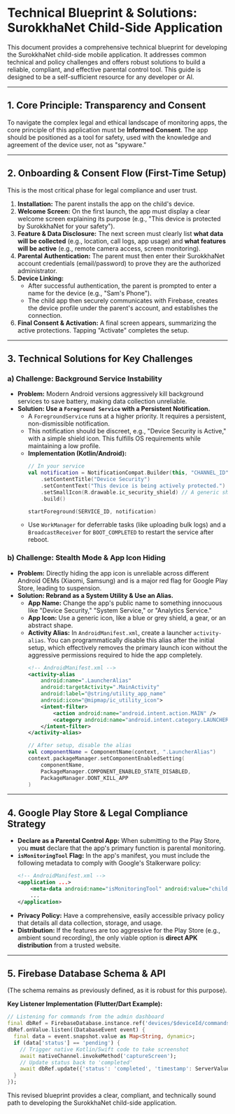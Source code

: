 
# Technical Blueprint & Solutions: SurokkhaNet Child-Side Application

This document provides a comprehensive technical blueprint for developing the SurokkhaNet child-side mobile application. It addresses common technical and policy challenges and offers robust solutions to build a reliable, compliant, and effective parental control tool. This guide is designed to be a self-sufficient resource for any developer or AI.

---

## 1. Core Principle: Transparency and Consent

To navigate the complex legal and ethical landscape of monitoring apps, the core principle of this application must be **Informed Consent**. The app should be positioned as a tool for safety, used with the knowledge and agreement of the device user, not as "spyware."

---

## 2. Onboarding & Consent Flow (First-Time Setup)

This is the most critical phase for legal compliance and user trust.

1.  **Installation:** The parent installs the app on the child's device.
2.  **Welcome Screen:** On the first launch, the app must display a clear welcome screen explaining its purpose (e.g., "This device is protected by SurokkhaNet for your safety").
3.  **Feature & Data Disclosure:** The next screen must clearly list **what data will be collected** (e.g., location, call logs, app usage) and **what features will be active** (e.g., remote camera access, screen monitoring).
4.  **Parental Authentication:** The parent must then enter their SurokkhaNet account credentials (email/password) to prove they are the authorized administrator.
5.  **Device Linking:**
    *   After successful authentication, the parent is prompted to enter a name for the device (e.g., "Sam's Phone").
    *   The child app then securely communicates with Firebase, creates the device profile under the parent's account, and establishes the connection.
6.  **Final Consent & Activation:** A final screen appears, summarizing the active protections. Tapping "Activate" completes the setup.

---

## 3. Technical Solutions for Key Challenges

### a) Challenge: Background Service Instability
*   **Problem:** Modern Android versions aggressively kill background services to save battery, making data collection unreliable.
*   **Solution: Use a `Foreground Service` with a Persistent Notification.**
    *   A `ForegroundService` runs at a higher priority. It requires a persistent, non-dismissible notification.
    *   This notification should be discreet, e.g., "Device Security is Active," with a simple shield icon. This fulfills OS requirements while maintaining a low profile.
    *   **Implementation (Kotlin/Android):**
        ```kotlin
        // In your service
        val notification = NotificationCompat.Builder(this, "CHANNEL_ID")
            .setContentTitle("Device Security")
            .setContentText("This device is being actively protected.")
            .setSmallIcon(R.drawable.ic_security_shield) // A generic shield icon
            .build()

        startForeground(SERVICE_ID, notification)
        ```
    *   Use `WorkManager` for deferrable tasks (like uploading bulk logs) and a `BroadcastReceiver` for `BOOT_COMPLETED` to restart the service after reboot.

### b) Challenge: Stealth Mode & App Icon Hiding
*   **Problem:** Directly hiding the app icon is unreliable across different Android OEMs (Xiaomi, Samsung) and is a major red flag for Google Play Store, leading to suspension.
*   **Solution: Rebrand as a System Utility & Use an Alias.**
    *   **App Name:** Change the app's public name to something innocuous like "Device Security," "System Service," or "Analytics Service."
    *   **App Icon:** Use a generic icon, like a blue or grey shield, a gear, or an abstract shape.
    *   **Activity Alias:** In `AndroidManifest.xml`, create a launcher `activity-alias`. You can programmatically disable this alias after the initial setup, which effectively removes the primary launch icon without the aggressive permissions required to hide the app completely.
        ```xml
        <!-- AndroidManifest.xml -->
        <activity-alias
            android:name=".LauncherAlias"
            android:targetActivity=".MainActivity"
            android:label="@string/utility_app_name"
            android:icon="@mipmap/ic_utility_icon">
            <intent-filter>
                <action android:name="android.intent.action.MAIN" />
                <category android:name="android.intent.category.LAUNCHER" />
            </intent-filter>
        </activity-alias>
        ```
        ```kotlin
        // After setup, disable the alias
        val componentName = ComponentName(context, ".LauncherAlias")
        context.packageManager.setComponentEnabledSetting(
            componentName,
            PackageManager.COMPONENT_ENABLED_STATE_DISABLED,
            PackageManager.DONT_KILL_APP
        )
        ```

---

## 4. Google Play Store & Legal Compliance Strategy

*   **Declare as a Parental Control App:** When submitting to the Play Store, you **must** declare that the app's primary function is parental monitoring.
*   **`isMonitoringTool` Flag:** In the app's manifest, you must include the following metadata to comply with Google's Stalkerware policy:
    ```xml
    <!-- AndroidManifest.xml -->
    <application ...>
        <meta-data android:name="isMonitoringTool" android:value="child_monitoring" />
        ...
    </application>
    ```
*   **Privacy Policy:** Have a comprehensive, easily accessible privacy policy that details all data collection, storage, and usage.
*   **Distribution:** If the features are too aggressive for the Play Store (e.g., ambient sound recording), the only viable option is **direct APK distribution** from a trusted website.

---

## 5. Firebase Database Schema & API

(The schema remains as previously defined, as it is robust for this purpose).

**Key Listener Implementation (Flutter/Dart Example):**
```dart
// Listening for commands from the admin dashboard
final dbRef = FirebaseDatabase.instance.ref('devices/$deviceId/commands/takeScreenshot');
dbRef.onValue.listen((DatabaseEvent event) {
  final data = event.snapshot.value as Map<String, dynamic>;
  if (data['status'] == 'pending') {
    // Trigger native Kotlin/Swift code to take screenshot
    await nativeChannel.invokeMethod('captureScreen');
    // Update status back to 'completed'
    await dbRef.update({'status': 'completed', 'timestamp': ServerValue.timestamp});
  }
});
```
This revised blueprint provides a clear, compliant, and technically sound path to developing the SurokkhaNet child-side application.